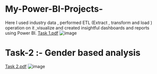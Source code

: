 # My-Power-BI-Projects-
Here I used industry data , performed ETL (Extract , transform and load ) operation on it ,visualize and created insightful dashboards and reports using Power BI. 
[Task 1.pdf](https://github.com/lakshmikosre/My-Power-BI-Projects-/files/15040174/Task.1.pdf)
![image](https://github.com/lakshmikosre/My-Power-BI-Projects-/assets/99643702/228c2bfc-1716-4b0d-b563-1cda00118c49)

# Task-2 :- Gender based analysis
[Task 2.pdf](https://github.com/lakshmikosre/My-Power-BI-Projects-On-Data-exploration-and-sales-/files/15040752/Task.2.pdf)
![image](https://github.com/lakshmikosre/My-Power-BI-Projects-On-Data-exploration-and-sales-/assets/99643702/a00f2f27-8f24-4a03-99b8-05a62d0adb99)

